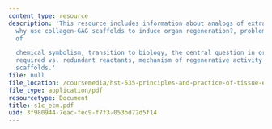 ```yaml
---
content_type: resource
description: 'This resource includes information about analogs of extracellular matrix,
  why use collagen-GAG scaffolds to induce organ regeneration?, problems and advantages
  of

  chemical symbolism, transition to biology, the central question in organ synthesis,
  required vs. redundant reactants, mechanism of regenerative activity of collagen-GAG
  scaffolds.'
file: null
file_location: /coursemedia/hst-535-principles-and-practice-of-tissue-engineering-fall-2004/3f9809447eacfec9f7f3053bd72d5f14_s1c_ecm.pdf
file_type: application/pdf
resourcetype: Document
title: s1c_ecm.pdf
uid: 3f980944-7eac-fec9-f7f3-053bd72d5f14
---
```

